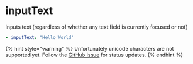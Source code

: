 # inputText

Inputs text (regardless of whether any text field is currently focused or not)

```yaml
- inputText: "Hello World"
```

{% hint style="warning" %}
Unfortunately unicode characters are not supported yet. Follow the [GitHub issue](https://github.com/mobile-dev-inc/maestro/issues/146) for status updates.
{% endhint %}

